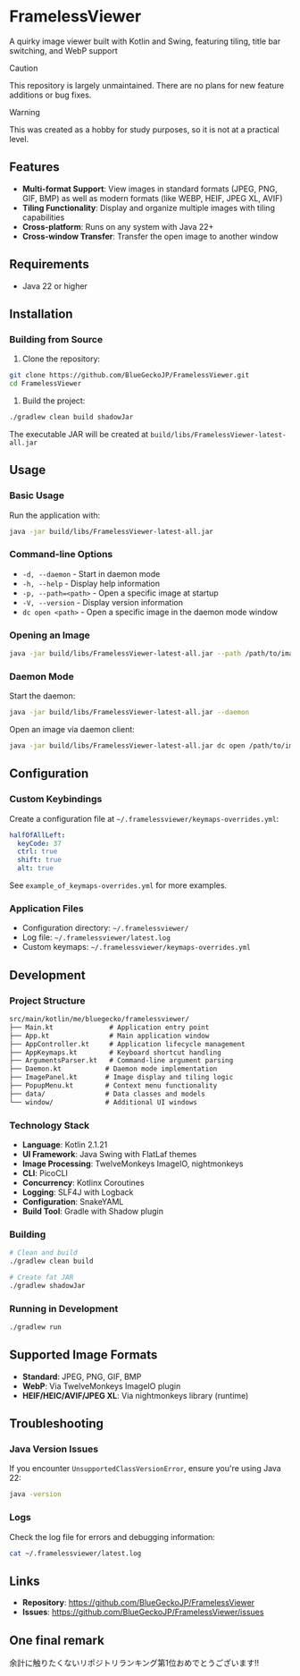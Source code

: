 # FramelessViewer

A quirky image viewer built with Kotlin and Swing, featuring tiling, title bar switching, and WebP support

> [!CAUTION]
> This repository is largely unmaintained.
> There are no plans for new feature additions or bug fixes.

> [!WARNING]
> This was created as a hobby for study purposes, so it is not at a practical level.

## Features

- **Multi-format Support**: View images in standard formats (JPEG, PNG, GIF, BMP) as well as modern formats (like WEBP, HEIF, JPEG XL, AVIF)
- **Tiling Functionality**: Display and organize multiple images with tiling capabilities
- **Cross-platform**: Runs on any system with Java 22+
- **Cross-window Transfer**: Transfer the open image to another window

## Requirements

- Java 22 or higher

## Installation

### Building from Source

1. Clone the repository:

```bash
git clone https://github.com/BlueGeckoJP/FramelessViewer.git
cd FramelessViewer
```

1. Build the project:

```bash
./gradlew clean build shadowJar
```

The executable JAR will be created at `build/libs/FramelessViewer-latest-all.jar`

## Usage

### Basic Usage

Run the application with:

```bash
java -jar build/libs/FramelessViewer-latest-all.jar
```

### Command-line Options

- `-d, --daemon` - Start in daemon mode
- `-h, --help` - Display help information
- `-p, --path=<path>` - Open a specific image at startup
- `-V, --version` - Display version information
- `dc open <path>` - Open a specific image in the daemon mode window

### Opening an Image

```bash
java -jar build/libs/FramelessViewer-latest-all.jar --path /path/to/image.jpg
```

### Daemon Mode

Start the daemon:

```bash
java -jar build/libs/FramelessViewer-latest-all.jar --daemon
```

Open an image via daemon client:

```bash
java -jar build/libs/FramelessViewer-latest-all.jar dc open /path/to/image.jpg
```

## Configuration

### Custom Keybindings

Create a configuration file at `~/.framelessviewer/keymaps-overrides.yml`:

```yaml
halfOfAllLeft:
  keyCode: 37
  ctrl: true
  shift: true
  alt: true
```

See `example_of_keymaps-overrides.yml` for more examples.

### Application Files

- Configuration directory: `~/.framelessviewer/`
- Log file: `~/.framelessviewer/latest.log`
- Custom keymaps: `~/.framelessviewer/keymaps-overrides.yml`

## Development

### Project Structure

```txt
src/main/kotlin/me/bluegecko/framelessviewer/
├── Main.kt              # Application entry point
├── App.kt               # Main application window
├── AppController.kt     # Application lifecycle management
├── AppKeymaps.kt        # Keyboard shortcut handling
├── ArgumentsParser.kt   # Command-line argument parsing
├── Daemon.kt           # Daemon mode implementation
├── ImagePanel.kt       # Image display and tiling logic
├── PopupMenu.kt        # Context menu functionality
├── data/               # Data classes and models
└── window/             # Additional UI windows
```

### Technology Stack

- **Language**: Kotlin 2.1.21
- **UI Framework**: Java Swing with FlatLaf themes
- **Image Processing**: TwelveMonkeys ImageIO, nightmonkeys
- **CLI**: PicoCLI
- **Concurrency**: Kotlinx Coroutines
- **Logging**: SLF4J with Logback
- **Configuration**: SnakeYAML
- **Build Tool**: Gradle with Shadow plugin

### Building

```bash
# Clean and build
./gradlew clean build

# Create fat JAR
./gradlew shadowJar
```

### Running in Development

```bash
./gradlew run
```

## Supported Image Formats

- **Standard**: JPEG, PNG, GIF, BMP
- **WebP**: Via TwelveMonkeys ImageIO plugin
- **HEIF/HEIC/AVIF/JPEG XL**: Via nightmonkeys library (runtime)

## Troubleshooting

### Java Version Issues

If you encounter `UnsupportedClassVersionError`, ensure you're using Java 22:

```bash
java -version
```

### Logs

Check the log file for errors and debugging information:

```bash
cat ~/.framelessviewer/latest.log
```

## Links

- **Repository**: <https://github.com/BlueGeckoJP/FramelessViewer>
- **Issues**: <https://github.com/BlueGeckoJP/FramelessViewer/issues>

## One final remark

余計に触りたくないリポジトリランキング第1位おめでとうございます!!
